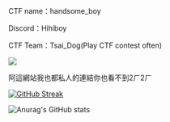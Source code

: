 CTF name：handsome_boy

Discord：Hihiboy

CTF Team：Tsai_Dog(Play CTF contest often)

![](https://i.imgur.com/n8mcIDf.gif)

阿這網站我也都私人的連結你也看不到2ㄏ2ㄏ

[![GitHub Streak](https://github-readme-streak-stats.herokuapp.com/?user=glass860)](https://git.io/streak-stats) 

![Anurag's GitHub stats](https://github-readme-stats.vercel.app/api?username=anuraghazra&count_private=true)
